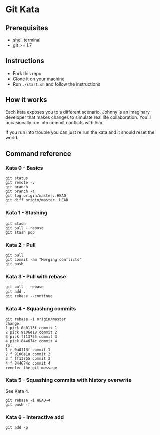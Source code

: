 # Git Kata

## Prerequisites
- shell terminal
- git >= 1.7

## Instructions

- Fork this repo
- Clone it on your machine
- Run `./start.sh` and follow the instructions

## How it works
Each kata exposes you to a different scenario. Johnny is an imaginary developer that makes changes to simulate real life collaboration. You'll occasionally run into commit conflicts with him.

If you run into trouble you can just re run the kata and it should reset the world.

## Command reference

### Kata 0 - Basics
```
git status
git remote -v
git branch
git branch -a
git log origin/master..HEAD
git diff origin/master..HEAD
```

### Kata 1 - Stashing
```
git stash
git pull --rebase
git stash pop
```

### Kata 2 - Pull
```
git pull
git commit -am "Merging conflicts"
git push
```

### Kata 3 - Pull with rebase
```
git pull --rebase
git add .
git rebase --continue
```

### Kata 4 - Squashing commits
```
git rebase -i origin/master
change:
1 pick 0a0113f commit 1
2 pick 9106e18 commit 2
3 pick ff13755 commit 3
4 pick 844674c commit 4
To:
1 r 0a0113f commit 1
2 f 9106e18 commit 2
3 f ff13755 commit 3
4 f 844674c commit 4
reenter the git message
```

### Kata 5 - Squashing commits with history overwrite
See Kata 4.
```
git rebase -i HEAD~4
git push -f
```

### Kata 6 - Interactive add
```
git add -p
```
